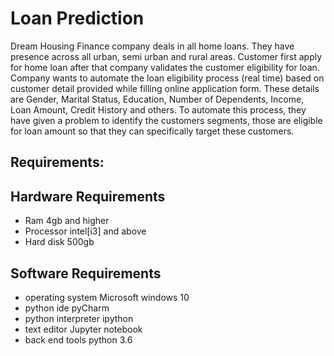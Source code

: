 # Loan Prediction
Dream Housing Finance company deals in all home loans. They have presence across all urban, semi urban and rural areas. Customer first apply for home loan after that company validates the customer eligibility for loan. Company wants to automate the loan eligibility process (real time) based on customer detail provided while filling online application form. These details are Gender, Marital Status, Education, Number of Dependents, Income, Loan Amount, Credit History and others. To automate this process, they have given a problem to identify the customers segments, those are eligible for loan amount so that they can specifically target these customers.

## Requirements:
  ##  Hardware Requirements
*	Ram 4gb and higher
*	Processor intel[i3] and above
*	Hard disk 500gb
   ## Software Requirements
*	operating system Microsoft windows 10
*	python ide pyCharm
*	python interpreter ipython
*	text editor Jupyter notebook
*	back end tools python 3.6


